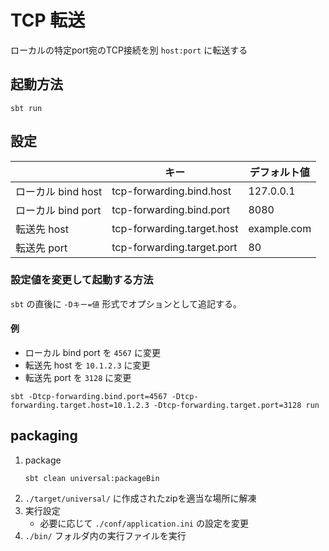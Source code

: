 # TCP 転送
ローカルの特定port宛のTCP接続を別 `host:port` に転送する

## 起動方法
```
sbt run
```

## 設定

|                    	| キー                       	| デフォルト値  	|
|--------------------	|----------------------------	|---------------	|
| ローカル bind host 	| tcp-forwarding.bind.host   	| 127.0.0.1     	|
| ローカル bind port 	| tcp-forwarding.bind.port   	| 8080          	|
| 転送先 host        	| tcp-forwarding.target.host 	| example.com   	|
| 転送先 port        	| tcp-forwarding.target.port 	| 80            	|

### 設定値を変更して起動する方法
`sbt` の直後に `-Dキー=値` 形式でオプションとして追記する。

#### 例
- ローカル bind port を `4567` に変更
- 転送先 host を `10.1.2.3` に変更
- 転送先 port を `3128` に変更

```
sbt -Dtcp-forwarding.bind.port=4567 -Dtcp-forwarding.target.host=10.1.2.3 -Dtcp-forwarding.target.port=3128 run
```

## packaging
1. package
    ```
    sbt clean universal:packageBin
    ```
1. `./target/universal/` に作成されたzipを適当な場所に解凍
1. 実行設定
    - 必要に応じて `./conf/application.ini` の設定を変更
1. `./bin/` フォルダ内の実行ファイルを実行
